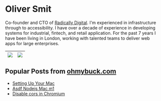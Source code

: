 # Oliver Smit

Co-founder and CTO of [Radically Digital](https://radically.digital). I'm experienced in infrastructure through to accessibility. I have over a decade of experience in developing systems for industrial, fintech, and retail application. For the past 7 years I have been living in London, working with talented teams to deliver web apps for large enterprises.

| <a href="https://github.com/olmesm/olmesm"><img align="center" src="https://github-readme-stats.vercel.app/api?username=olmesm&count_private=true&layout=compact&hide_border=true" /></a> | <a href="https://github.com/olmesm/olmesm"><img align="center" src="https://github-readme-stats.vercel.app/api/top-langs/?username=olmesm&count_private=true&hide=javascript,ruby,html,arduino,css&layout=compact&hide_border=true" /></a> |
| ----------------------------------------------------------------------------------------------------------------------------------------------------------------------------------------- | ------------------------------------------------------------------------------------------------------------------------------------------------------------------------------------------------------------------------------------------ |

## Popular Posts from [ohmybuck.com](https://ohmybuck.com?refer=github)

- [Setting Up Your Mac](https://ohmybuck.com/2020-06-08-09-41-setting-up-your-mac?refer=github)
- [Asdf Nodejs Mac m1](https://ohmybuck.com/2022-04-01-10-28-asdf-nodejs-binaries-m1?refer=github)
- [Disable cors in Chromium](https://ohmybuck.com/2019-08-08-no-cors-chromium?refer=github)
